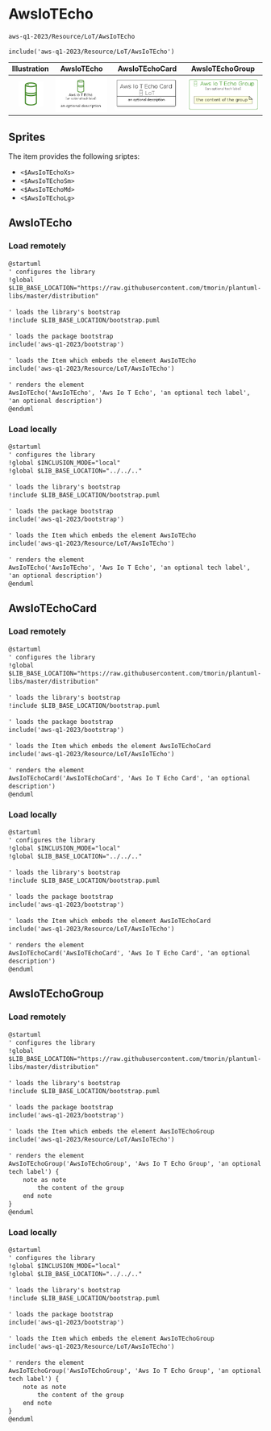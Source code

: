 # AwsIoTEcho


```text
aws-q1-2023/Resource/LoT/AwsIoTEcho
```

```text
include('aws-q1-2023/Resource/LoT/AwsIoTEcho')
```



| Illustration | AwsIoTEcho | AwsIoTEchoCard | AwsIoTEchoGroup |
| :---: | :---: | :---: | :---: |
| ![illustration for Illustration](../../../aws-q1-2023/Resource/LoT/AwsIoTEcho.png) | ![illustration for AwsIoTEcho](../../../aws-q1-2023/Resource/LoT/AwsIoTEcho.Local.png) | ![illustration for AwsIoTEchoCard](../../../aws-q1-2023/Resource/LoT/AwsIoTEchoCard.Local.png) | ![illustration for AwsIoTEchoGroup](../../../aws-q1-2023/Resource/LoT/AwsIoTEchoGroup.Local.png) |



## Sprites
The item provides the following sriptes:

- `<$AwsIoTEchoXs>`
- `<$AwsIoTEchoSm>`
- `<$AwsIoTEchoMd>`
- `<$AwsIoTEchoLg>`





## AwsIoTEcho

### Load remotely
```plantuml
@startuml
' configures the library
!global $LIB_BASE_LOCATION="https://raw.githubusercontent.com/tmorin/plantuml-libs/master/distribution"

' loads the library's bootstrap
!include $LIB_BASE_LOCATION/bootstrap.puml

' loads the package bootstrap
include('aws-q1-2023/bootstrap')

' loads the Item which embeds the element AwsIoTEcho
include('aws-q1-2023/Resource/LoT/AwsIoTEcho')

' renders the element
AwsIoTEcho('AwsIoTEcho', 'Aws Io T Echo', 'an optional tech label', 'an optional description')
@enduml
```

### Load locally
```plantuml
@startuml
' configures the library
!global $INCLUSION_MODE="local"
!global $LIB_BASE_LOCATION="../../.."

' loads the library's bootstrap
!include $LIB_BASE_LOCATION/bootstrap.puml

' loads the package bootstrap
include('aws-q1-2023/bootstrap')

' loads the Item which embeds the element AwsIoTEcho
include('aws-q1-2023/Resource/LoT/AwsIoTEcho')

' renders the element
AwsIoTEcho('AwsIoTEcho', 'Aws Io T Echo', 'an optional tech label', 'an optional description')
@enduml
```

## AwsIoTEchoCard

### Load remotely
```plantuml
@startuml
' configures the library
!global $LIB_BASE_LOCATION="https://raw.githubusercontent.com/tmorin/plantuml-libs/master/distribution"

' loads the library's bootstrap
!include $LIB_BASE_LOCATION/bootstrap.puml

' loads the package bootstrap
include('aws-q1-2023/bootstrap')

' loads the Item which embeds the element AwsIoTEchoCard
include('aws-q1-2023/Resource/LoT/AwsIoTEcho')

' renders the element
AwsIoTEchoCard('AwsIoTEchoCard', 'Aws Io T Echo Card', 'an optional description')
@enduml
```

### Load locally
```plantuml
@startuml
' configures the library
!global $INCLUSION_MODE="local"
!global $LIB_BASE_LOCATION="../../.."

' loads the library's bootstrap
!include $LIB_BASE_LOCATION/bootstrap.puml

' loads the package bootstrap
include('aws-q1-2023/bootstrap')

' loads the Item which embeds the element AwsIoTEchoCard
include('aws-q1-2023/Resource/LoT/AwsIoTEcho')

' renders the element
AwsIoTEchoCard('AwsIoTEchoCard', 'Aws Io T Echo Card', 'an optional description')
@enduml
```

## AwsIoTEchoGroup

### Load remotely
```plantuml
@startuml
' configures the library
!global $LIB_BASE_LOCATION="https://raw.githubusercontent.com/tmorin/plantuml-libs/master/distribution"

' loads the library's bootstrap
!include $LIB_BASE_LOCATION/bootstrap.puml

' loads the package bootstrap
include('aws-q1-2023/bootstrap')

' loads the Item which embeds the element AwsIoTEchoGroup
include('aws-q1-2023/Resource/LoT/AwsIoTEcho')

' renders the element
AwsIoTEchoGroup('AwsIoTEchoGroup', 'Aws Io T Echo Group', 'an optional tech label') {
    note as note
        the content of the group
    end note
}
@enduml
```

### Load locally
```plantuml
@startuml
' configures the library
!global $INCLUSION_MODE="local"
!global $LIB_BASE_LOCATION="../../.."

' loads the library's bootstrap
!include $LIB_BASE_LOCATION/bootstrap.puml

' loads the package bootstrap
include('aws-q1-2023/bootstrap')

' loads the Item which embeds the element AwsIoTEchoGroup
include('aws-q1-2023/Resource/LoT/AwsIoTEcho')

' renders the element
AwsIoTEchoGroup('AwsIoTEchoGroup', 'Aws Io T Echo Group', 'an optional tech label') {
    note as note
        the content of the group
    end note
}
@enduml
```


